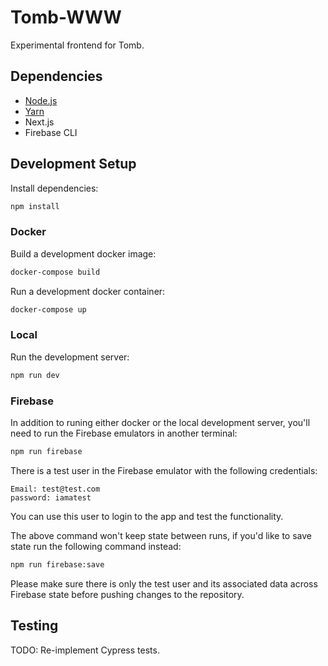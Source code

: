 # Tomb-WWW

Experimental frontend for Tomb.

## Dependencies

- [Node.js](https://nodejs.org/en/)
- [Yarn](https://yarnpkg.com/)
- Next.js
- Firebase CLI

## Development Setup

Install dependencies:

```bash
npm install
```

### Docker

Build a development docker image:
  
```bash
docker-compose build
```

Run a development docker container:
  
```bash
docker-compose up
```

### Local

Run the development server:
  
```bash
npm run dev
```

### Firebase

In addition to runing either docker or the local development server, you'll need to
 run the Firebase emulators in another terminal:
  
```bash
npm run firebase
```

There is a test user in the Firebase emulator with the following credentials:

```
Email: test@test.com
password: iamatest
```

You can use this user to login to the app and test the functionality.

The above command won't keep state between runs, if you'd like to save state run the following command instead:
  
```bash
npm run firebase:save
```

Please make sure there is only the test user and its associated data across Firebase state before pushing changes to the repository.

## Testing

TODO: Re-implement Cypress tests.